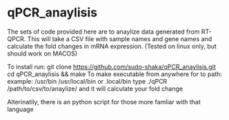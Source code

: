 # qPCR_anaylisis

The sets of code provided here are to anaylize data generated from RT-QPCR.
This will take a CSV file with sample names and gene names and calculate the fold changes in mRNA expression. 
(Tested on linux only, but should work on MACOS)

To install run:
git clone https://github.com/sudo-shaka/qPCR_anaylisis.git
cd qPCR_anaylisis && make
To make executable from anywhere for to path: example: /usr/bin /usr/local/bin or .local/bin
type ./qPCR /path/to/csv/to/anaylize/ and it will calculate your fold change

Alterinatily, there is an python script for those more famliar with that language
